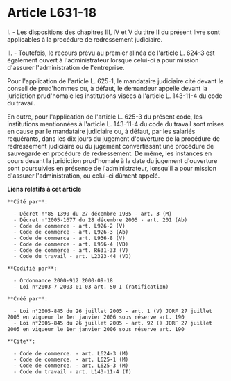 # Article L631-18

I. - Les dispositions des chapitres III, IV et V du titre II du présent livre sont applicables à la procédure de redressement
judiciaire.

II. - Toutefois, le recours prévu au premier alinéa de l'article L. 624-3 est également ouvert à l'administrateur lorsque
celui-ci a pour mission d'assurer l'administration de l'entreprise.

Pour l'application de l'article L. 625-1, le mandataire judiciaire cité devant le conseil de prud'hommes ou, à défaut, le
demandeur appelle devant la juridiction prud'homale les institutions visées à l'article L. 143-11-4 du code du travail.

En outre, pour l'application de l'article L. 625-3 du présent code, les institutions mentionnées à l'article L. 143-11-4 du
code du travail sont mises en cause par le mandataire judiciaire ou, à défaut, par les salariés requérants, dans les dix
jours du jugement d'ouverture de la procédure de redressement judiciaire ou du jugement convertissant une procédure de
sauvegarde en procédure de redressement. De même, les instances en cours devant la juridiction prud'homale à la date du
jugement d'ouverture sont poursuivies en présence de l'administrateur, lorsqu'il a pour mission d'assurer l'administration,
ou celui-ci dûment appelé.

**Liens relatifs à cet article**

	**Cité par**:

	  - Décret n°85-1390 du 27 décembre 1985 - art. 3 (M)
	  - Décret n°2005-1677 du 28 décembre 2005 - art. 201 (Ab)
	  - Code de commerce - art. L926-2 (V)
	  - Code de commerce - art. L926-3 (Ab)
	  - Code de commerce - art. L936-8 (V)
	  - Code de commerce - art. L956-4 (VD)
	  - Code de commerce - art. R631-33 (V)
	  - Code du travail - art. L2323-44 (VD)

	**Codifié par**:

	  - Ordonnance 2000-912 2000-09-18
	  - Loi n°2003-7 2003-01-03 art. 50 I (ratification)

	**Créé par**:

	  - Loi n°2005-845 du 26 juillet 2005 - art. 1 (V) JORF 27 juillet 2005 en vigueur le 1er janvier 2006 sous réserve art. 190
	  - Loi n°2005-845 du 26 juillet 2005 - art. 92 () JORF 27 juillet 2005 en vigueur le 1er janvier 2006 sous réserve art. 190

	**Cite**:

	  - Code de commerce. - art. L624-3 (M)
	  - Code de commerce. - art. L625-1 (M)
	  - Code de commerce. - art. L625-3 (M)
	  - Code du travail - art. L143-11-4 (T)
